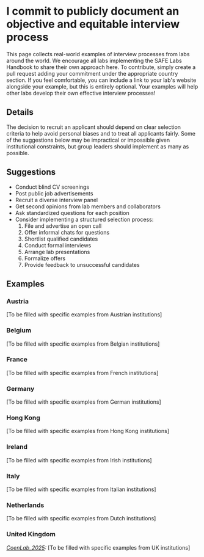 # I commit to publicly document an objective and equitable interview process

This page collects real-world examples of interview processes from labs around the world. We encourage all labs implementing the SAFE Labs Handbook to share their own approach here. To contribute, simply create a pull request adding your commitment under the appropriate country section. If you feel comfortable, you can include a link to your lab's website alongside your example, but this is entirely optional. Your examples will help other labs develop their own effective interview processes!

## Details
The decision to recruit an applicant should depend on clear selection criteria to help avoid personal biases and to treat all applicants fairly. Some of the suggestions below may be impractical or impossible given institutional constraints, but group leaders should implement as many as possible.

## Suggestions
- Conduct blind CV screenings
- Post public job advertisements
- Recruit a diverse interview panel
- Get second opinions from lab members and collaborators
- Ask standardized questions for each position
- Consider implementing a structured selection process:
  1. File and advertise an open call
  2. Offer informal chats for questions
  3. Shortlist qualified candidates
  4. Conduct formal interviews
  5. Arrange lab presentations
  6. Formalize offers
  7. Provide feedback to unsuccessful candidates

## Examples

### Austria
[To be filled with specific examples from Austrian institutions]

### Belgium
[To be filled with specific examples from Belgian institutions]

### France
[To be filled with specific examples from French institutions]

### Germany
[To be filled with specific examples from German institutions]

### Hong Kong
[To be filled with specific examples from Hong Kong institutions]

### Ireland
[To be filled with specific examples from Irish institutions]

### Italy
[To be filled with specific examples from Italian institutions]

### Netherlands
[To be filled with specific examples from Dutch institutions]

### United Kingdom
_[CoenLab_2025](https://coen-lab.com/):_ [To be filled with specific examples from UK institutions]
